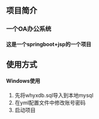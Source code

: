 ## 项目简介
### 一个OA办公系统
#### 这是一个springboot+jsp的一个项目

## 使用方式
#### Windows使用
1. 先将whyxdb.sql导入到本地mysql
2. 在yml配置文件中修改账号密码
3. 启动项目


